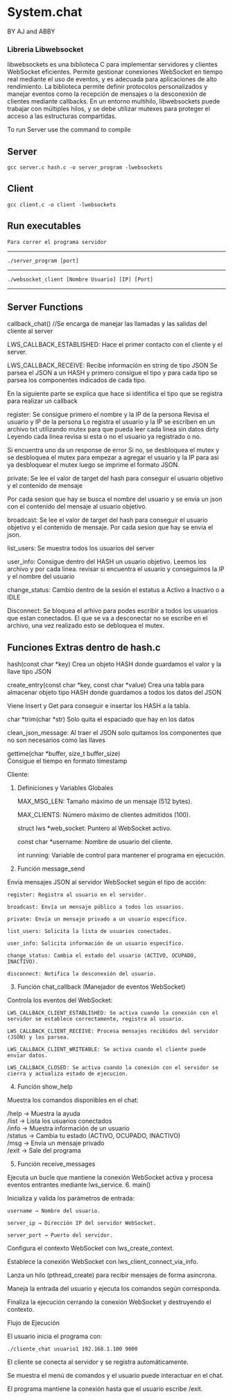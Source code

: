 # System.chat


BY AJ and ABBY


### Libreria Libwebsocket
libwebsockets es una biblioteca C para implementar servidores y clientes WebSocket eficientes. Permite gestionar conexiones WebSocket en tiempo real mediante el uso de eventos, y es adecuada para aplicaciones de alto rendimiento. La biblioteca permite definir protocolos personalizados y manejar eventos como la recepción de mensajes o la desconexión de clientes mediante callbacks. En un entorno multihilo, libwebsockets puede trabajar con múltiples hilos, y se debe utilizar mutexes para proteger el acceso a las estructuras compartidas. 

To run Server use the command to compile 

Server
---
    gcc server.c hash.c -o server_program -lwebsockets 

Client
---
    gcc client.c -o client -lwebsockets 


## Run executables
    Para correr el programa servidor
---
    ./server_program [port]
---
    ./websocket_client [Nombre Usuario] [IP] [Port]

---
## Server Functions


callback_chat() //Se encarga de manejar las llamadas y las salidas del cliente al server


LWS_CALLBACK_ESTABLISHED: Hace el primer contacto con el cliente y el server.

LWS_CALLBACK_RECEIVE: Recibe información en string de tipo JSON 
Se parsea el JSON a un HASH y primero consigue el tipo y para cada tipo se parsea los componentes indicados de cada tipo.

En la siguiente parte se explica que hace si identifica el tipo que se registra para realizar un callback


register:
Se consigue primero el nombre y la IP de la persona
Revisa el usuario y IP de la persona 
Lo registra el usuario y la IP se escriben en un archivo txt utilizando mutex para que pueda leer cada linea sin datos dirty
Leyendo cada linea revisa si esta o no el usuario ya registrado o no.
        
Si encuentra uno da un response de error
Si no, se desbloquea el mutex y se desbloquea el mutex para empezar a agregar el usuario y la IP para asi ya desbloquear el mutex luego se imprime el formato JSON.

    
private: 
Se lee el valor de target del hash para conseguir el usuario objetivo y el contenido de mensaje

Por cada sesion que hay se busca el nombre del usuario y se envia un json con el contenido del mensaje al usuario objetivo.


broadcast: 
Se lee el valor de target del hash para conseguir el usuario objetivo y el contenido de mensaje.
Por cada sesion que hay se envia el json.


list_users: 
Se muestra todos los usuarios del server


user_info:
Consigue dentro del HASH un usuario objetivo.
Leemos los archivo y por cada linea. revisar si encuentra el usuario y conseguimos la IP y el nombre del usuario


change_status:
Cambio dentro de la sesión el estatus a Activo a Inactivo o a IDLE


Disconnect:
Se bloquea el arhivo para podes escribir a todos los usuarios que estan conectados. El que se va a desconectar no se escribe en el archivo, una vez realizado esto se debloquea el mutex. 

    
## Funciones Extras dentro de hash.c

hash(const char *key)
Crea un objeto HASH donde guardamos el valor y la llave tipo JSON


create_entry(const char *key, const char *value)
Crea una tabla para almacenar objeto tipo HASH donde guardamos a todos los datos del JSON

Viene Insert y Get para conseguir e insertar los HASH a la tabla.


char *trim(char *str) 
Solo quita el espaciado que hay en los datos 


clean_json_message:
Al traer el JSON solo quitamos los componentes que no son necesarios como las llaves



gettime(char *buffer, size_t buffer_size)  
    Consigue el tiempo en formato timestamp




Cliente:

1. Definiciones y Variables Globales

    MAX_MSG_LEN: Tamaño máximo de un mensaje (512 bytes).

    MAX_CLIENTS: Número máximo de clientes admitidos (100).

    struct lws *web_socket: Puntero al WebSocket activo.

    const char *username: Nombre de usuario del cliente.

    int running: Variable de control para mantener el programa en ejecución.

2. Función message_send

Envía mensajes JSON al servidor WebSocket según el tipo de acción:

    register: Registra al usuario en el servidor.

    broadcast: Envía un mensaje público a todos los usuarios.

    private: Envía un mensaje privado a un usuario específico.

    list_users: Solicita la lista de usuarios conectados.

    user_info: Solicita información de un usuario específico.

    change_status: Cambia el estado del usuario (ACTIVO, OCUPADO, INACTIVO).

    disconnect: Notifica la desconexión del usuario.

3. Función chat_callback (Manejador de eventos WebSocket)

Controla los eventos del WebSocket:

    LWS_CALLBACK_CLIENT_ESTABLISHED: Se activa cuando la conexión con el servidor se establece correctamente, registra al usuario.

    LWS_CALLBACK_CLIENT_RECEIVE: Procesa mensajes recibidos del servidor (JSON) y los parsea.

    LWS_CALLBACK_CLIENT_WRITEABLE: Se activa cuando el cliente puede enviar datos.

    LWS_CALLBACK_CLOSED: Se activa cuando la conexión con el servidor se cierra y actualiza estado de ejecucion.

4. Función show_help

Muestra los comandos disponibles en el chat:

/help               → Muestra la ayuda  
/list               → Lista los usuarios conectados  
/info <usuario>     → Muestra información de un usuario  
/status <ESTADO>    → Cambia tu estado (ACTIVO, OCUPADO, INACTIVO)  
/msg <usuario> <msg> → Envía un mensaje privado  
/exit               → Sale del programa  

5. Función receive_messages 

Ejecuta un bucle que mantiene la conexión WebSocket activa y procesa eventos entrantes mediante lws_service.
6. main() 

Inicializa y valida los parámetros de entrada:

    username → Nombre del usuario.

    server_ip → Dirección IP del servidor WebSocket.

    server_port → Puerto del servidor.

Configura el contexto WebSocket con lws_create_context.

Establece la conexión WebSocket con lws_client_connect_via_info.

Lanza un hilo (pthread_create) para recibir mensajes de forma asíncrona.

Maneja la entrada del usuario y ejecuta los comandos según corresponda.

Finaliza la ejecución cerrando la conexión WebSocket y destruyendo el contexto.

Flujo de Ejecución

El usuario inicia el programa con:

    ./cliente_chat usuario1 192.168.1.100 9000

El cliente se conecta al servidor y se registra automáticamente.

Se muestra el menú de comandos y el usuario puede interactuar en el chat.

El programa mantiene la conexión hasta que el usuario escribe /exit.